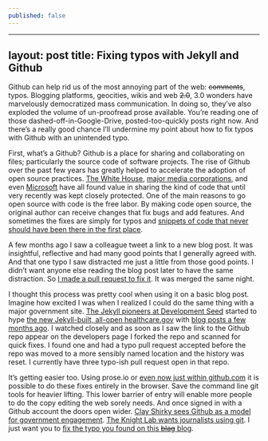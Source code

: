 ```yaml
---
published: false
---
```


--- 
layout: post
title: Fixing typos with Jekyll and Github
---
Github can help rid us of the most annoying part of the web: ~~comments~~, typos. Blogging platforms, geocities, wikis and web ~~2.0~~, 3.0 wonders have marvelously democratized mass communication. In doing so, they’ve also exploded the volume of un-proofread prose available. You’re reading one of those dashed-off-in-Google-Drive, posted-too-quickly posts right now. And there’s a really good chance I’ll undermine my point about how to fix typos with Github with an unintended typo.

First, what’s a Github?  Github is a place for sharing and collaborating on files; particularly the source code of software projects. The rise of Github over the past few years has greatly helped to accelerate the adoption of open source practices. [The White House](https://github.com/whitehouse), [major media corporations](https://github.com/NBCUOTS), and even [Microsoft](https://github.com/msopentech) have all found value in sharing the kind of code that until very recently was kept closely protected. One of the main reasons to go open source with code is the free labor. By making code open source, the original author can receive changes that fix bugs and add features. And sometimes the fixes are simply for typos and [snippets of code that never should have been there in the first place](https://github.com/WhiteHouse/fortyfour/commit/9da757c25afe6675787638044c493e0403cd9706 "Like the time I heard raptor noises coming from the White House base theme.").

A few months ago I saw a colleague tweet a link to a new blog post. It was insightful, reflective and had many good points that I generally agreed with. And that one typo I saw distracted me just a little from those good points. I didn’t want anyone else reading the blog post later to have the same distraction. So [I made a pull request to fix it](https://github.com/eaton/eaton.github.com/pull/2). It was merged the same night.

I thought this process was pretty cool when using it on a basic blog post. Imagine how excited I was when I realized I could do the same thing with a major government site. [The Jekyll pioneers at Development Seed](http://developmentseed.org/blog/2011/09/09/jekyll-github-pages/) started to hype [the new Jekyll-built, all-open healthcare.gov](https://www.healthcare.gov/) with [blog posts a few months ago](http://developmentseed.org/blog/new-healthcare-gov-is-open-and-cms-free/). I watched closely and as soon as I saw the link to the Github repo appear on the developers page I forked the repo and scanned for quick fixes. I found one and had a typo pull request accepted before the repo was moved to a more sensibly named location and the history was reset. I currently have three typo-ish pull request open in that repo. 

It’s getting easier too. Using prose.io or [even now just within github.com](https://github.com/blog/1557-github-flow-in-the-browser) it is possible to do these fixes entirely in the browser. Save the command line git tools for heavier lifting. This lower barrier of entry will enable more people to do the copy editing the web sorely needs. And once signed in with a Github account the doors open wider. [Clay Shirky sees Github as a model for government engagement](http://www.ted.com/talks/clay_shirky_how_the_internet_will_one_day_transform_government.html). [The Knight Lab wants journalists using git](http://knightlab.northwestern.edu/2013/06/13/getting-github-why-journalists-should-know-and-use-the-social-coding-site/). I just want you to [fix the typo you found on this ~~blag~~ blog](https://github.com/stevector/stevector.github.io/fork).
